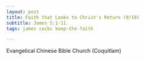 ```yaml
---
layout: post
title: Faith that Looks to Christ's Return (9/10)
subtitle: James 5:1-11
tags: james cecbc keep-the-faith

---
```

Evangelical Chinese Bible Church (Coquitlam)
